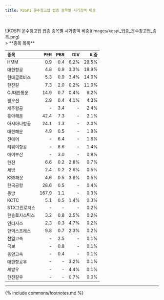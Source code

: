 ```yaml
---
title: KOSPI 운수창고업 업종 종목별 시가총액 비중
---
```

<br>
![KOSPI 운수창고업 업종 종목별 시가총액 비중](images/kospi_업종_운수창고업_종목.png)

<br>
> **종목 목록<a id="list"></a>**

| **종목** | **PER** | **PBR** | **DIV** | **비중** |
| :------- | ------: | ------: | ------: | -------: |
| HMM | 0.9 | 0.4 | 6.2% | 29.5% |
| 대한항공 | 4.8 | 0.9 | 3.3% | 18.9% |
| 현대글로비스 | 5.3 | 0.9 | 3.4% | 14.0% |
| 한진칼 | 7.3 | 2.0 | 0.2% | 11.0% |
| CJ대한통운 | 14.9 | 0.7 | 0.4% | 6.2% |
| 팬오션 | 2.9 | 0.4 | 4.1% | 4.3% |
| 제주항공 | - | 3.4 | - | 2.4% |
| 흥아해운 | 42.4 | 7.3 | - | 2.1% |
| 아시아나항공 | 24.1 | 1.3 | - | 2.0% |
| 대한해운 | 4.9 | 0.5 | - | 1.8% |
| 진에어 | - | 6.4 | - | 1.6% |
| 티웨이항공 | - | 8.6 | - | 1.4% |
| 에어부산 | - | 3.0 | - | 0.8% |
| 한진 | 6.6 | 0.2 | 2.8% | 0.7% |
| 세방 | 2.4 | 0.2 | 2.6% | 0.5% |
| KSS해운 | 4.6 | 0.5 | 3.8% | 0.5% |
| 한국공항 | 28.6 | 0.5 | - | 0.4% |
| 동방 | 167.9 | 1.1 | - | 0.3% |
| KCTC | 5.1 | 0.5 | 1.4% | 0.3% |
| STX그린로지스 | - | - | - | 0.2% |
| 한솔로지스틱스 | 3.2 | 0.8 | 2.5% | 0.2% |
| 인터지스 | 2.3 | 0.3 | 4.7% | 0.2% |
| 한익스프레스 | 9.8 | 0.7 | 2.3% | 0.2% |
| 천일고속 | - | 2.5 | - | 0.1% |
| 국보 | - | 0.8 | - | 0.1% |
| 동양고속 | - | 0.4 | - | 0.1% |
| 대한항공우 | - | - | 3.2% | 0.1% |
| 세방우 | - | - | 4.4% | 0.1% |
| 한진칼우 | - | - | 0.7% | 0.0% |

---
{% include commons/footnotes.md %}